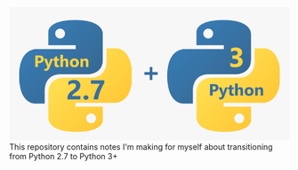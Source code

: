 ![alt text](py3.png)
This repository contains notes I'm making for myself about transitioning from Python 2.7 to Python 3+
